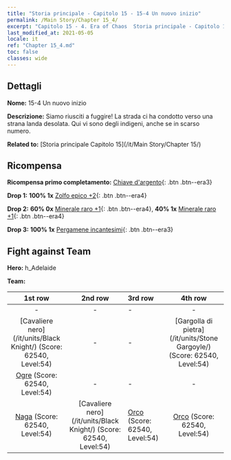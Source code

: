```yaml
---
title: "Storia principale - Capitolo 15 - 15-4 Un nuovo inizio"
permalink: /Main Story/Chapter 15_4/
excerpt: "Capitolo 15 - 4. Era of Chaos  Storia principale - Capitolo 15_4. 15-4 Un nuovo inizio"
last_modified_at: 2021-05-05
locale: it
ref: "Chapter 15_4.md"
toc: false
classes: wide
---
```


## Dettagli

 **Nome:** 15-4 Un nuovo inizio

 **Descrizione:** Siamo riusciti a fuggire! La strada ci ha condotto verso una strana landa desolata. Qui vi sono degli indigeni, anche se in scarso numero.

 **Related to:** [Storia principale Capitolo 15](/it/Main Story/Chapter 15/)

## Ricompensa

 **Ricompensa primo completamento:** [Chiave d'argento](/ItemsIT/con_693/){: .btn .btn--era3}

 **Drop 1:** **100% 1x** [Zolfo epico +2](/ItemsIT/mat_50/){: .btn .btn--era4}

 **Drop 2:** **60% 0x** [Minerale raro +1](/ItemsIT/mat_40/){: .btn .btn--era4}, **40% 1x** [Minerale raro +1](/ItemsIT/mat_40/){: .btn .btn--era4}

 **Drop 3:** **100% 1x** [Pergamene incantesimi](/ItemsIT/con_694/){: .btn .btn--era3}


## Fight against Team
 **Hero:** h_Adelaide

 **Team:**


  | 1st row | 2nd row | 3rd row | 4th row |
  |:----:|:----:|:----|:----:|
  | - | - | - | - |
  | [Cavaliere nero](/it/units/Black Knight/) (Score: 62540, Level:54)  | - | - | [Gargolla di pietra](/it/units/Stone Gargoyle/) (Score: 62540, Level:54)  |
  | [Ogre](/it/units/Ogre/) (Score: 62540, Level:54)  | - | - | - |
  | [Naga](/it/units/Naga/) (Score: 62540, Level:54)  | [Cavaliere nero](/it/units/Black Knight/) (Score: 62540, Level:54)  | [Orco](/it/units/Orc/) (Score: 62540, Level:54)  | [Orco](/it/units/Orc/) (Score: 62540, Level:54)  |


